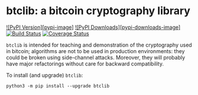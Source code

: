 # btclib: a bitcoin cryptography library

[![PyPI Version][pypi-image]](https://pypi.python.org/pypi?name=btclib&:action=display)
[![PyPI Downloads][pypi-downloads-image]](https://pypi.python.org/pypi?name=btclib&:action=display)
[![Build Status](https://travis-ci.org/dginst/BitcoinBlockchainTechnology.svg?branch=master)](https://travis-ci.org/dginst/BitcoinBlockchainTechnology)
[![Coverage Status](https://coveralls.io/repos/github/dginst/BitcoinBlockchainTechnology/badge.svg?branch=master)](https://coveralls.io/github/dginst/BitcoinBlockchainTechnology?branch=master)

`btclib` is intended for teaching and demonstration of the cryptography used in bitcoin; algorithms are not to be used in production environments: they could be broken using side-channel attacks. Moreover, they will probably have major refactorings without care for backward compatibility.

To install (and upgrade) `btclib`:
```
python3 -m pip install --upgrade btclib
```
